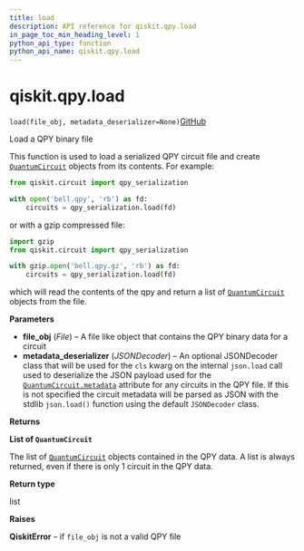 ```yaml
---
title: load
description: API reference for qiskit.qpy.load
in_page_toc_min_heading_level: 1
python_api_type: function
python_api_name: qiskit.qpy.load
---
```


# qiskit.qpy.load

<span id="qiskit.qpy.load" />

`load(file_obj, metadata_deserializer=None)`[GitHub](https://github.com/qiskit/qiskit/tree/stable/0.20/qiskit/qpy/interface.py "view source code")

Load a QPY binary file

This function is used to load a serialized QPY circuit file and create [`QuantumCircuit`](qiskit.circuit.QuantumCircuit "qiskit.circuit.QuantumCircuit") objects from its contents. For example:

```python
from qiskit.circuit import qpy_serialization

with open('bell.qpy', 'rb') as fd:
    circuits = qpy_serialization.load(fd)
```

or with a gzip compressed file:

```python
import gzip
from qiskit.circuit import qpy_serialization

with gzip.open('bell.qpy.gz', 'rb') as fd:
    circuits = qpy_serialization.load(fd)
```

which will read the contents of the qpy and return a list of [`QuantumCircuit`](qiskit.circuit.QuantumCircuit "qiskit.circuit.QuantumCircuit") objects from the file.

**Parameters**

*   **file\_obj** (*File*) – A file like object that contains the QPY binary data for a circuit
*   **metadata\_deserializer** (*JSONDecoder*) – An optional JSONDecoder class that will be used for the `cls` kwarg on the internal `json.load` call used to deserialize the JSON payload used for the [`QuantumCircuit.metadata`](qiskit.circuit.QuantumCircuit#metadata "qiskit.circuit.QuantumCircuit.metadata") attribute for any circuits in the QPY file. If this is not specified the circuit metadata will be parsed as JSON with the stdlib `json.load()` function using the default `JSONDecoder` class.

**Returns**

**List of `QuantumCircuit`**

The list of [`QuantumCircuit`](qiskit.circuit.QuantumCircuit "qiskit.circuit.QuantumCircuit") objects contained in the QPY data. A list is always returned, even if there is only 1 circuit in the QPY data.

**Return type**

list

**Raises**

**QiskitError** – if `file_obj` is not a valid QPY file

